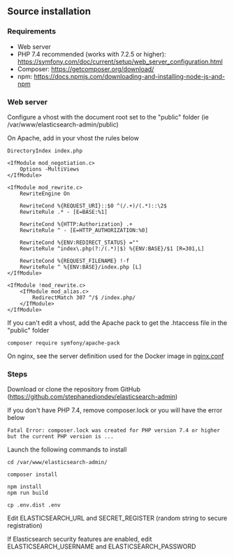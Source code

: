 ## Source installation

### Requirements

- Web server
- PHP 7.4 recommended (works with 7.2.5 or higher): https://symfony.com/doc/current/setup/web_server_configuration.html
- Composer: https://getcomposer.org/download/
- npm: https://docs.npmjs.com/downloading-and-installing-node-js-and-npm

### Web server

Configure a vhost with the document root set to the "public" folder (ie /var/www/elasticsearch-admin/public)

On Apache, add in your vhost the rules below

```
DirectoryIndex index.php

<IfModule mod_negotiation.c>
    Options -MultiViews
</IfModule>

<IfModule mod_rewrite.c>
    RewriteEngine On

    RewriteCond %{REQUEST_URI}::$0 ^(/.+)/(.*)::\2$
    RewriteRule .* - [E=BASE:%1]

    RewriteCond %{HTTP:Authorization} .+
    RewriteRule ^ - [E=HTTP_AUTHORIZATION:%0]

    RewriteCond %{ENV:REDIRECT_STATUS} =""
    RewriteRule ^index\.php(?:/(.*)|$) %{ENV:BASE}/$1 [R=301,L]

    RewriteCond %{REQUEST_FILENAME} !-f
    RewriteRule ^ %{ENV:BASE}/index.php [L]
</IfModule>

<IfModule !mod_rewrite.c>
    <IfModule mod_alias.c>
        RedirectMatch 307 ^/$ /index.php/
    </IfModule>
</IfModule>
```

If you can't edit a vhost, add the Apache pack to get the .htaccess file in the "public" folder

```
composer require symfony/apache-pack
```

On nginx, see the server definition used for the Docker image in [nginx.conf](https://github.com/stephanediondev/elasticsearch-admin/blob/master/docker/nginx.conf)

### Steps

Download or clone the repository from GitHub (https://github.com/stephanediondev/elasticsearch-admin)

If you don't have PHP 7.4, remove composer.lock or you will have the error below

```
Fatal Error: composer.lock was created for PHP version 7.4 or higher but the current PHP version is ...
```

Launch the following commands to install

```
cd /var/www/elasticsearch-admin/

composer install

npm install
npm run build

cp .env.dist .env
```

Edit ELASTICSEARCH_URL and SECRET_REGISTER (random string to secure registration)

If Elasticsearch security features are enabled, edit ELASTICSEARCH_USERNAME and ELASTICSEARCH_PASSWORD
